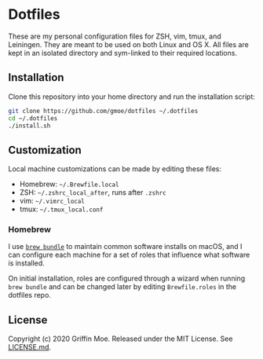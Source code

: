 # Dotfiles

These are my personal configuration files for ZSH, vim, tmux, and Leiningen.
They are meant to be used on both Linux and OS X. All files are kept in an
isolated directory and sym-linked to their required locations.

## Installation

Clone this repository into your home directory and run the installation script:

```sh
git clone https://github.com/gmoe/dotfiles ~/.dotfiles
cd ~/.dotfiles
./install.sh
```

## Customization

Local machine customizations can be made by editing these files:

* Homebrew: `~/.Brewfile.local`
* ZSH: `~/.zshrc_local_after`, runs after `.zshrc`
* vim: `~/.vimrc_local`
* tmux: `~/.tmux_local.conf`

### Homebrew

I use [`brew bundle`][bundle] to maintain common software installs on macOS,
and I can configure each machine for a set of roles that influence what
software is installed.

On initial installation, roles are configured through a wizard when running
`brew bundle` and can be changed later by editing `Brewfile.roles` in the
dotfiles repo.

## License

Copyright (c) 2020 Griffin Moe. Released under the MIT License. See
[LICENSE.md][license].

[license]: LICENSE.md
[bundle]: https://github.com/Homebrew/homebrew-bundle
